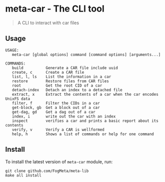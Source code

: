 meta-car - The CLI tool
==================

> A CLI to interact with car files

## Usage

```
USAGE:
   meta-car [global options] command [command options] [arguments...]

COMMANDS:
   build          Generate a CAR file include uuid
   create, c      Create a CAR file
   list, l, ls    List the information in a car
   restore        Restore files from CAR files
   root           Get the root CID of a car
   detach-index   Detach an index to a detached file
   extract, x     Extract the contents of a car when the car encodes UnixFS data
   filter, f      Filter the CIDs in a car
   get-block, gb  Get a block out of a car
   get-dag, gd    Get a dag out of a car
   index, i       write out the car with an index
   inspect        verifies a car and prints a basic report about its contents
   verify, v      Verify a CAR is wellformed
   help, h        Shows a list of commands or help for one command
```

## Install

To install the latest version of `meta-car` module, run:
```shell script
git clone github.com/FogMeta/meta-lib
make all install
```
